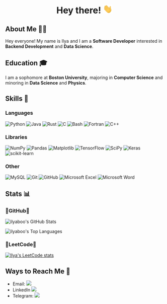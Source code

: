 <!-- Header -->
<h1 align="center">Hey there! <img src="https://raw.githubusercontent.com/ABSphreak/ABSphreak/master/gifs/Hi.gif" width="30px"></h1>

## About Me 👨‍💻 
Hey everyone! My name is Ilya and I am a **Software Developer** interested in **Backend Development** and **Data Science**.

## Education 🎓
I am a sophomore at **Boston University**, majoring in **Computer Science** and minoring in **Data Science** and **Physics**.

## Skills 🚀

### Languages

![Python](https://img.shields.io/badge/Python-14354C?style=for-the-badge&logo=python&logoColor=white)
![Java](https://img.shields.io/badge/Java-ED8B00?style=for-the-badge&logo=openjdk&logoColor=white)
![Rust](https://img.shields.io/badge/Rust-000000?style=for-the-badge&logo=rust&logoColor=white)
![C](https://img.shields.io/badge/C-00599C?style=for-the-badge&logo=c&logoColor=white)
![Bash](https://img.shields.io/badge/Shell_Script-121011?style=for-the-badge&logo=gnu-bash&logoColor=white)
![Fortran](https://img.shields.io/badge/Fortran-%23734F96.svg?style=for-the-badge&logo=fortran&logoColor=white)
![C++](https://img.shields.io/badge/C%2B%2B-00599C?style=for-the-badge&logo=c%2B%2B&logoColor=white)

### Libraries
![NumPy](https://img.shields.io/badge/numpy-%23013243.svg?style=for-the-badge&logo=numpy&logoColor=white)
![Pandas](https://img.shields.io/badge/pandas-%23150458.svg?style=for-the-badge&logo=pandas&logoColor=white)
![Matplotlib](https://img.shields.io/badge/Matplotlib-%23ffffff.svg?style=for-the-badge&logo=Matplotlib&logoColor=black)
![TensorFlow](https://img.shields.io/badge/TensorFlow-%23FF6F00.svg?style=for-the-badge&logo=TensorFlow&logoColor=white)
![SciPy](https://img.shields.io/badge/SciPy-%230C55A5.svg?style=for-the-badge&logo=scipy&logoColor=%white)
![Keras](https://img.shields.io/badge/Keras-%23D00000.svg?style=for-the-badge&logo=Keras&logoColor=white)
![scikit-learn](https://img.shields.io/badge/scikit--learn-%23F7931E.svg?style=for-the-badge&logo=scikit-learn&logoColor=white)

### Other
![MySQL](https://img.shields.io/badge/MySQL-005C84?style=for-the-badge&logo=mysql&logoColor=white)
![Git](https://img.shields.io/badge/git-%23F05033.svg?style=for-the-badge&logo=git&logoColor=white)
![GitHub](https://img.shields.io/badge/github-%23121011.svg?style=for-the-badge&logo=github&logoColor=white)
![Microsoft Excel](https://img.shields.io/badge/Microsoft_Excel-217346?style=for-the-badge&logo=microsoft-excel&logoColor=white)
![Microsoft Word](https://img.shields.io/badge/Microsoft_Word-2B579A?style=for-the-badge&logo=microsoft-word&logoColor=white)

## Stats 📊
### 🤍GitHub🖤

<p align="left">
<img src="https://github-readme-stats.vercel.app/api?username=ilyaboo&show_icons=true&theme=radical" alt="ilyaboo's GitHub Stats"/>
</p>
<p align="left">
<img src="https://github-readme-stats.vercel.app/api/top-langs/?username=ilyaboo&layout=compact&langs_count=8&theme=radical" alt="ilyaboo's Top Languages"/>
</p>


### 🖤LeetCode🧡
[![Ilya's LeetCode stats](https://leetcode-stats-six.vercel.app/api?username=ibouligin&theme=dark&hide=contribs,prs)](https://github.com/IlyaBulygin)

## Ways to Reach Me 📩
- Email: <a href="mailto:ibouligin@gmail.com"><img src="https://img.shields.io/badge/Email-ibouligin%40gmail.com-red"></a>&nbsp;&nbsp;
- LinkedIn <a href="https://www.linkedin.com/in/ilya-bulygin-56010b218/"><img src="https://img.shields.io/badge/LinkedIn-ilya--bulygin-blue"></a>&nbsp;&nbsp;
- Telegram: <a href="https://t.me/IlushkaBoo"><img src="https://img.shields.io/badge/Telegram-IlushkaBoo-blueviolet"></a>
</p>
